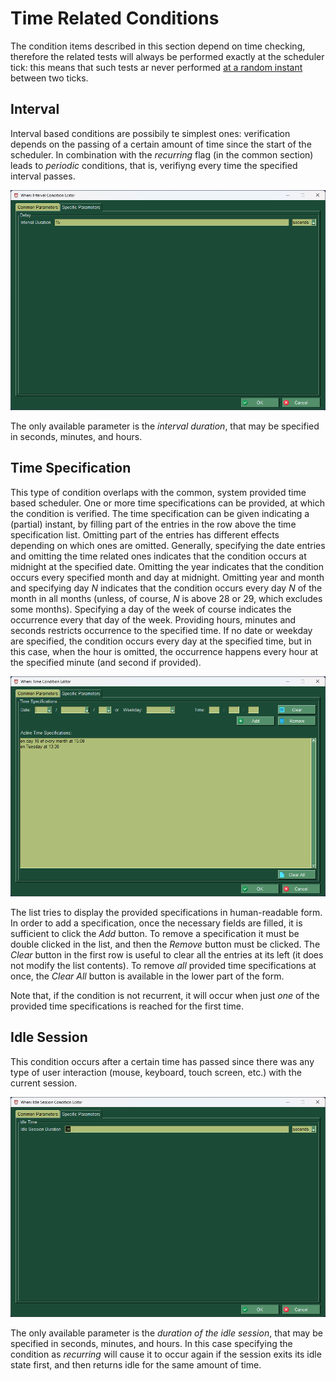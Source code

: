 # Time Related Conditions

The condition items described in this section depend on time checking, therefore the related tests will always be performed exactly at the scheduler tick: this means that such tests ar never performed [at a random instant](cfgform.md#scheduler-parameters) between two ticks.


## Interval

Interval based conditions are possibily te simplest ones: verification depends on the passing of a certain amount of time since the start of the scheduler. In combination with the _recurring_ flag (in the common section) leads to _periodic_ conditions, that is, verifiyng every time the specified interval passes.

![WhenCondInterval](graphics/when-cond-interval.png)

The only available parameter is the _interval duration_, that may be specified in seconds, minutes, and hours.


## Time Specification

This type of condition overlaps with the common, system provided time based scheduler. One or more time specifications can be provided, at which the condition is verified. The time specification can be given indicating a (partial) instant, by filling part of the entries in the row above the time specification list. Omitting part of the entries has different effects depending on which ones are omitted. Generally, specifying the date entries and omitting the time related ones indicates that the condition occurs at midnight at the specified date. Omitting the year indicates that the condition occurs every specified month and day at midnight. Omitting year and month and specifying day _N_ indicates that the condition occurs every day _N_ of the month in all months (unless, of course, _N_ is above 28 or 29, which excludes some months). Specifying a day of the week of course indicates the occurrence every that day of the week. Providing hours, minutes and seconds restricts occurrence to the specified time. If no date or weekday are specified, the condition occurs every day at the specified time, but in this case, when the hour is omitted, the occurrence happens every hour at the specified minute (and second if provided).

![WhenCondTime](graphics/when-cond-time.png)

The list tries to display the provided specifications in human-readable form. In order to add a specification, once the necessary fields are filled, it is sufficient to click the _Add_ button. To remove a specification it must be double clicked in the list, and then the _Remove_ button must be clicked. The _Clear_ button in the first row is useful to clear all the entries at its left (it does not modify the list contents). To remove _all_ provided time specifications at once, the _Clear All_ button is available in the lower part of the form.

Note that, if the condition is not recurrent, it will occur when just _one_ of the provided time specifications is reached for the first time.


## Idle Session

This condition occurs after a certain time has passed since there was any type of user interaction (mouse, keyboard, touch screen, etc.) with the current session.

![WhenCondIdle](graphics/when-cond-idle.png)

The only available parameter is the _duration of the idle session_, that may be specified in seconds, minutes, and hours. In this case specifying the condition as _recurring_ will cause it to occur again if the session exits its idle state first, and then returns idle for the same amount of time.
